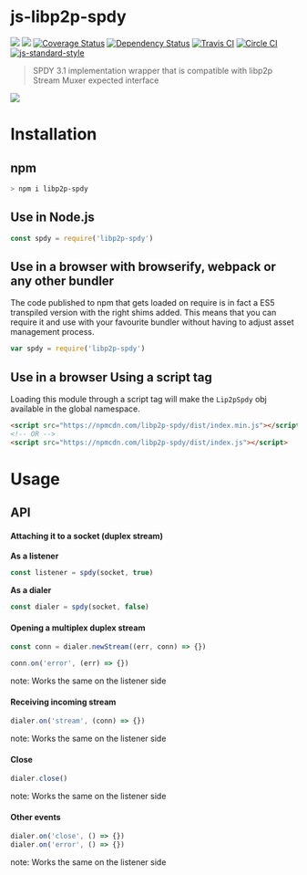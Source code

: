 js-libp2p-spdy
==============

[![](https://img.shields.io/badge/made%20by-Protocol%20Labs-blue.svg?style=flat-square)](http://ipn.io)
[![](https://img.shields.io/badge/freenode-%23ipfs-blue.svg?style=flat-square)](http://webchat.freenode.net/?channels=%23ipfs)
[![Coverage Status](https://coveralls.io/repos/github/diasdavid/js-libp2p-spdy/badge.svg?branch=master)](https://coveralls.io/github/diasdavid/js-libp2p-spdy?branch=master)
[![Dependency Status](https://david-dm.org/diasdavid/js-libp2p-spdy.svg?style=flat-square)](https://david-dm.org/diasdavid/js-libp2p-spdy)
[![Travis CI](https://travis-ci.org/diasdavid/js-libp2p-spdy.svg?branch=master)](https://travis-ci.org/diasdavid/js-libp2p-spdy)
[![Circle CI](https://circleci.com/gh/diasdavid/js-libp2p-spdy.svg?style=svg)](https://circleci.com/gh/diasdavid/js-libp2p-spdy)
[![js-standard-style](https://img.shields.io/badge/code%20style-standard-brightgreen.svg?style=flat-square)](https://github.com/feross/standard)

> SPDY 3.1 implementation wrapper that is compatible with libp2p Stream Muxer expected interface

[![](https://github.com/diasdavid/interface-stream-muxer/raw/master/img/badge.png)](https://github.com/diasdavid/interface-stream-muxer)

# Installation

## npm

```sh
> npm i libp2p-spdy
```

## Use in Node.js

```js
const spdy = require('libp2p-spdy')
```

## Use in a browser with browserify, webpack or any other bundler

The code published to npm that gets loaded on require is in fact a ES5 transpiled version with the right shims added. This means that you can require it and use with your favourite bundler without having to adjust asset management process.

```JavaScript
var spdy = require('libp2p-spdy')
```

## Use in a browser Using a script tag

Loading this module through a script tag will make the `Lip2pSpdy` obj available in the global namespace.

```html
<script src="https://npmcdn.com/libp2p-spdy/dist/index.min.js"></script>
<!-- OR -->
<script src="https://npmcdn.com/libp2p-spdy/dist/index.js"></script>
```

# Usage

## API

#### Attaching it to a socket (duplex stream)

**As a listener**

```JavaScript
const listener = spdy(socket, true)
```

**As a dialer**

```JavaScript
const dialer = spdy(socket, false)
```

#### Opening a multiplex duplex stream

```JavaScript
const conn = dialer.newStream((err, conn) => {})

conn.on('error', (err) => {})
```

note: Works the same on the listener side

#### Receiving incoming stream

```JavaScript
dialer.on('stream', (conn) => {})
```

note: Works the same on the listener side

#### Close

```JavaScript
dialer.close()
```

note: Works the same on the listener side

#### Other events

```JavaScript
dialer.on('close', () => {})
dialer.on('error', () => {})
```

note: Works the same on the listener side
